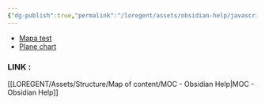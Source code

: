 ```yaml
---
{"dg-publish":true,"permalink":"/loregent/assets/obsidian-help/javascript-randomiser/"}
---
```



<div><ul class="dataview list-view-ul"><li><span><a data-tooltip-position="top" aria-label="LOREGENT/Assets/Obsidian help/Mapa/Mapa test.md" data-href="LOREGENT/Assets/Obsidian help/Mapa/Mapa test.md" href="LOREGENT/Assets/Obsidian help/Mapa/Mapa test.md" class="internal-link" target="_blank" rel="noopener nofollow">Mapa test</a></span></li><li><span><a data-tooltip-position="top" aria-label="LOREGENT/Assets/Fleeting Notes/Plane chart.md" data-href="LOREGENT/Assets/Fleeting Notes/Plane chart.md" href="LOREGENT/Assets/Fleeting Notes/Plane chart.md" class="internal-link" target="_blank" rel="noopener nofollow">Plane chart</a></span></li></ul></div>

### LINK : 
[[LOREGENT/Assets/Structure/Map of content/MOC - Obsidian Help\|MOC - Obsidian Help]]